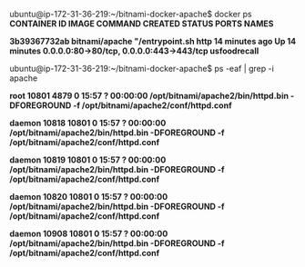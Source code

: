 ubuntu@ip-172-31-36-219:~/bitnami-docker-apache$ docker ps
**CONTAINER ID        IMAGE               COMMAND                CREATED             STATUS              PORTS                                      NAMES**


**3b39367732ab        bitnami/apache      "/entrypoint.sh http   14 minutes ago      Up 14 minutes       0.0.0.0:80->80/tcp, 0.0.0.0:443->443/tcp   usfoodrecall**



ubuntu@ip-172-31-36-219:~/bitnami-docker-apache$ ps -eaf | grep -i apache

**root     10801  4879  0 15:57 ?        00:00:00 /opt/bitnami/apache2/bin/httpd.bin -DFOREGROUND -f /opt/bitnami/apache2/conf/httpd.conf**

**daemon   10818 10801  0 15:57 ?        00:00:00 /opt/bitnami/apache2/bin/httpd.bin -DFOREGROUND -f /opt/bitnami/apache2/conf/httpd.conf**

**daemon   10819 10801  0 15:57 ?        00:00:00 /opt/bitnami/apache2/bin/httpd.bin -DFOREGROUND -f /opt/bitnami/apache2/conf/httpd.conf**

**daemon   10820 10801  0 15:57 ?        00:00:00 /opt/bitnami/apache2/bin/httpd.bin -DFOREGROUND -f /opt/bitnami/apache2/conf/httpd.conf**

**daemon   10908 10801  0 15:57 ?        00:00:00 /opt/bitnami/apache2/bin/httpd.bin -DFOREGROUND -f /opt/bitnami/apache2/conf/httpd.conf**
 